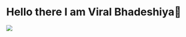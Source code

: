 # Hello there I am Viral Bhadeshiya👋

![]([https://github.com/halfrost/halfrost/blob/master/icons/header_.png](https://github.com/danier-955/DAPC/blob/master/public/img/sin-galeria.jpg))







